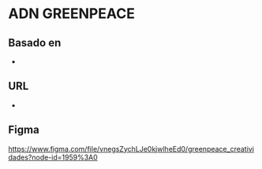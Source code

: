 # ADN GREENPEACE

## Basado en
-

## URL
-

## Figma
https://www.figma.com/file/vnegsZychLJe0kjwlheEd0/greenpeace_creatividades?node-id=1959%3A0
